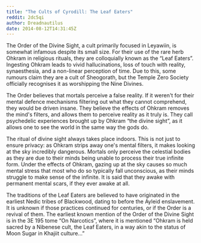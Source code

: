 ```yaml
---
title: "The Cults of Cyrodill: The Leaf Eaters"
reddit: 2dc5qi
author: Dreadnautilus
date: 2014-08-12T14:31:45Z
---
```


The Order of the Divine Sight, a cult primarily focused in Leyawiin, is somewhat infamous despite its small size. For their use of the rare herb Ohkram in religious rituals, they are colloquially known as the “Leaf Eaters”. Ingesting Ohkram leads to vivid hallucinations, loss of touch with reality, synaesthesia, and a non-linear perception of time. Due to this, some rumours claim they are a cult of Sheogorath, but the Temple Zero Society officially recognises it as worshipping the Nine Divines.

The Order believes that mortals perceive a false reality. If it weren't for their mental defence mechanisms filtering out what they cannot comprehend, they would be driven insane. They believe the effects of Ohkram removes the mind's filters, and allows them to perceive reality as it truly is. They call psychedelic experiences brought up by Ohkram “the divine sight”, as it allows one to see the world in the same way the gods do.

The ritual of divine sight always takes place indoors. This is not just to ensure privacy: as Ohkram strips away one's mental filters, it makes looking at the sky incredibly dangerous. Mortals only perceive the celestial bodies as they are due to their minds being unable to process their true infinite form. Under the effects of Ohkram, gazing up at the sky causes so much mental stress that most who do so typically fall unconscious, as their minds struggle to make sense of the infinite. It is said that they awake with permanent mental scars, if they ever awake at all.

The traditions of the Leaf Eaters are believed to have originated in the earliest Nedic tribes of Blackwood, dating to before the Ayleid enslavement. It is unknown if those practices continued for centuries, or if the Order is a revival of them. The earliest known mention of the Order of the Divine Sight is in the 3E 195 tome “On Narcotics”, where it is mentioned “Ohkram is held sacred by a Nibenese cult, the Leaf Eaters, in a way akin to the status of Moon Sugar in Khajiit culture...”
